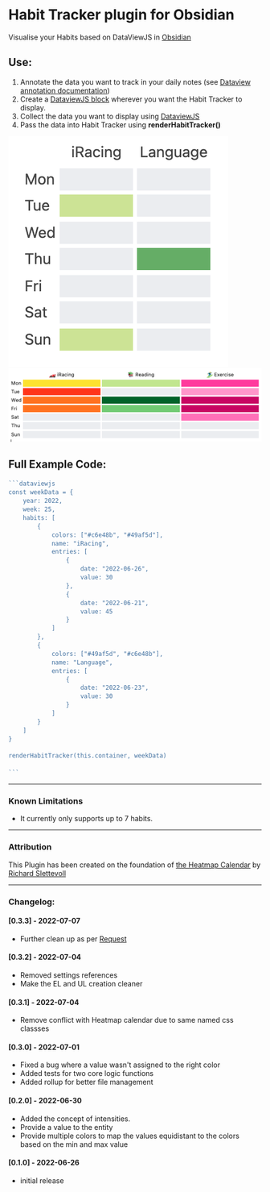 # Habit Tracker plugin for Obsidian

Visualise your Habits based on DataViewJS in [Obsidian](https://obsidian.md/)

## Use:

1. Annotate the data you want to track in your daily notes (see [Dataview annotation documentation](https://blacksmithgu.github.io/obsidian-dataview/data-annotation/)) 
2. Create a [DataviewJS block](https://blacksmithgu.github.io/obsidian-dataview/api/intro/) wherever you want the Habit Tracker to display.  
3. Collect the data you want to display using [DataviewJS](https://blacksmithgu.github.io/obsidian-dataview/api/code-reference/)
4. Pass the data into Habit Tracker using  **renderHabitTracker()** 

![Habit Tracker Example](https://raw.githubusercontent.com/Narsail/habit-tracker-obsidian/master/github-images/trackerExample.png)
![Habit Tracker Example with Values](https://raw.githubusercontent.com/Narsail/habit-tracker-obsidian/master/github-images/trackerExampleWithValues.png)


## Full Example Code:

~~~javascript
```dataviewjs
const weekData = {
	year: 2022,
	week: 25,
	habits: [
		{
			colors: ["#c6e48b", "#49af5d"],
			name: "iRacing",
			entries: [
				{
					date: "2022-06-26",
					value: 30
				},
				{
					date: "2022-06-21",
					value: 45
				}
			]
		},
		{
			colors: ["#49af5d", "#c6e48b"],
			name: "Language",
			entries: [
				{
					date: "2022-06-23",
					value: 30
				}
			]
		}
	]
}

renderHabitTracker(this.container, weekData)

```
~~~

---
### Known Limitations
- It currently only supports up to 7 habits.

---
### Attribution
This Plugin has been created on the foundation of [the Heatmap Calendar](https://github.com/Richardsl/heatmap-calendar-obsidian) by [Richard Slettevoll](https://github.com/Richardsl)

---

### Changelog:

#### [0.3.3] - 2022-07-07
- Further clean up as per [Request](https://github.com/obsidianmd/obsidian-releases/pull/1027/#issuecomment-1177006856)

#### [0.3.2] - 2022-07-04
- Removed settings references
- Make the EL and UL creation cleaner

#### [0.3.1] - 2022-07-04
- Remove conflict with Heatmap calendar due to same named css classses

#### [0.3.0] - 2022-07-01
- Fixed a bug where a value wasn't assigned to the right color
- Added tests for two core logic functions
- Added rollup for better file management

#### [0.2.0] - 2022-06-30
- Added the concept of intensities. 
- Provide a value to the entity
- Provide multiple colors to map the values equidistant to the colors based on the min and max value

#### [0.1.0] - 2022-06-26
- initial release
